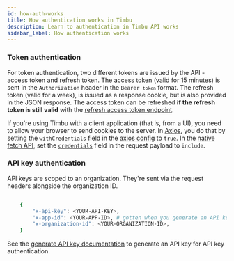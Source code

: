 ```yaml
---
id: how-auth-works
title: How authentication works in Timbu
description: Learn to authentication in Timbu API works
sidebar_label: How authentication works
---
```


### Token authentication

For token authentication, two different tokens are issued by the API - access token and refresh token. The access token (valid for 15 minutes) is sent in the `Authorization` header in the <code>Bearer `token`</code> format. The refresh token (valid for a week), is issued as a response cookie, but is also provided in the JSON response. The access token can be refreshed **if the refresh token is still valid** with the [refresh access token endpoint](/api/auth/refresh-access-token).

If you're using Timbu with a client application (that is, from a UI), you need to allow your browser to send cookies to the server. In [Axios](https://axios-http.com/docs/intro), you do that by setting the `withCredentials` field in the [axios config](https://axios-http.com/docs/req_config) to `true`. In the [native fetch API](https://developer.mozilla.org/en-US/docs/Web/API/Fetch_API), set the [`credentials`](https://developer.mozilla.org/en-US/docs/Web/API/Request/credentials) field in the request payload to `include`.

### API key authentication

API keys are scoped to an organization. They're sent via the request headers alongside the organization ID.

```bash title="request headers"

    {
        "x-api-key": <YOUR-API-KEY>,
        "x-app-id": <YOUR-APP-ID>, # gotten when you generate an API key
        "x-organization-id": <YOUR-ORGANIZATION-ID>,
    }

```

See the [generate API key documentation](/api/auth/api-keys/generate-api-key) to generate an API key for API key authentication.
